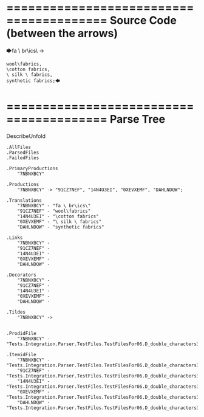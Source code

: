 ========================================
Source Code (between the arrows)
========================================

🡆fa \ br\ics\ ->

    wool\fabrics,
    \cotton fabrics,
    \ silk \ fabrics,
    synthetic fabrics;🡄

========================================
Parse Tree
========================================
DescribeUnfold

    .AllFiles
    .ParsedFiles
    .FailedFiles

    .PrimaryProductions
        "7NBNXBCY" 

    .Productions
        "7NBNXBCY" -> "91CZ7NEF", "14N4U3EI", "0XEVXEMF", "DAHLNDQW";

    .Translations
        "7NBNXBCY" - "fa \ br\ics\"
        "91CZ7NEF" - "wool\fabrics"
        "14N4U3EI" - "\cotton fabrics"
        "0XEVXEMF" - "\ silk \ fabrics"
        "DAHLNDQW" - "synthetic fabrics"

    .Links
        "7NBNXBCY" - 
        "91CZ7NEF" - 
        "14N4U3EI" - 
        "0XEVXEMF" - 
        "DAHLNDQW" - 

    .Decorators
        "7NBNXBCY" - 
        "91CZ7NEF" - 
        "14N4U3EI" - 
        "0XEVXEMF" - 
        "DAHLNDQW" - 

    .Tildes
        "7NBNXBCY" -> 


    .ProdidFile
        "7NBNXBCY" - "Tests.Integration.Parser.TestFiles.TestFilesFor06.D_double_characters3.ds"

    .ItemidFile
        "7NBNXBCY" - "Tests.Integration.Parser.TestFiles.TestFilesFor06.D_double_characters3.ds"
        "91CZ7NEF" - "Tests.Integration.Parser.TestFiles.TestFilesFor06.D_double_characters3.ds"
        "14N4U3EI" - "Tests.Integration.Parser.TestFiles.TestFilesFor06.D_double_characters3.ds"
        "0XEVXEMF" - "Tests.Integration.Parser.TestFiles.TestFilesFor06.D_double_characters3.ds"
        "DAHLNDQW" - "Tests.Integration.Parser.TestFiles.TestFilesFor06.D_double_characters3.ds"

